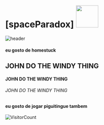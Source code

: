 # [spaceParadox] <img src="https://i.imgur.com/ATLuX7y.gif" width="70px">

![header](https://i.imgur.com/PIibznJ.gif)
#### eu gosto de homestuck

## JOHN DO THE WINDY THING

#### JOHN DO THE WINDY THING

###### JOHN DO THE WINDY THING

#### eu gosto de jogar piguitingue tambem
![VisitorCount](https://profile-counter.glitch.me/{spaceParadox}/count.svg)

